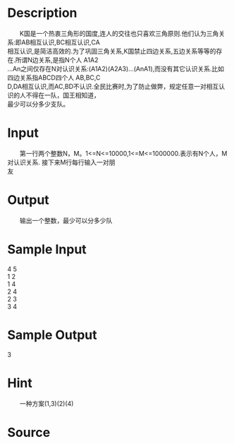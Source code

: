 
# Description

<div class="content"><p>　　K国是一个热衷三角形的国度,连人的交往也只喜欢三角原则.他们认为三角关系:即AB相互认识,BC相互认识,CA<br/>
相互认识,是简洁高效的.为了巩固三角关系,K国禁止四边关系,五边关系等等的存在.所谓N边关系,是指N个人 A1A2<br/>
...An之间仅存在N对认识关系:(A1A2)(A2A3)...(AnA1),而没有其它认识关系.比如四边关系指ABCD四个人 AB,BC,C<br/>
D,DA相互认识,而AC,BD不认识.全民比赛时,为了防止做弊，规定任意一对相互认识的人不得在一队，国王相知道，<br/>
最少可以分多少支队。</p></div>

# Input

<div class="content"><p>　　第一行两个整数N，M。1&lt;=N&lt;=10000,1&lt;=M&lt;=1000000.表示有N个人，M对认识关系. 接下来M行每行输入一对朋<br/>
友</p></div>

# Output

<div class="content"><p>　　输出一个整数，最少可以分多少队</p></div>

# Sample Input

<div class="content"><span class="sampledata">4 5<br/>
1 2<br/>
1 4<br/>
2 4<br/>
2 3<br/>
3 4</span></div>

# Sample Output

<div class="content"><span class="sampledata">3</span></div>

# Hint

<div class="content"><p></p><p>　　一种方案(1,3)(2)(4)</p><p></p></div>

# Source

<div class="content"><p><a href="problemset.php?search="></a></p></div>


